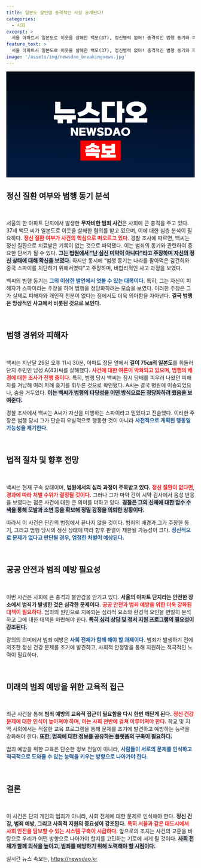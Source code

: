 ```yaml
---
title: 일본도 살인범 충격적인 사실 공개된다!
categories:
  - 사회
excerpt: >
  서울 아파트서 일본도로 이웃을 살해한 백모(37), 정신병력 없어! 충격적인 범행 동기와 피해자와의 관계는? ‘나는 멀쩡한 정신’이라고 주장한 그의 진술이 불러온 논란! 사건의 전말을 밝혀드립니다.
feature_text: >
  서울 아파트서 일본도로 이웃을 살해한 백모(37), 정신병력 없어! 충격적인 범행 동기와 피해자와의 관계는? ‘나는 멀쩡한 정신’이라고 주장한 그의 진술이 불러온 논란! 사건의 전말을 밝혀드립니다.
image: '/assets/img/newsdao_breakingnews.jpg'
---
```


<p><img src="/assets/img/newsdao_breakingnews.jpg" alt="flaretime 속보" /></p>

<h2 data-ke-size="size26">정신 질환 여부와 범행 동기 분석</h2>

<p data-ke-size="size16">&nbsp;</p>

<p>서울의 한 아파트 단지에서 발생한 <b>무자비한 범죄 사건</b>은 사회에 큰 충격을 주고 있다. 37세 백모 씨가 일본도로 이웃을 살해한 혐의를 받고 있으며, 이에 대한 심층 분석이 필요하다. <b><span style="color: #ee2323;">정신 질환 여부가 사건의 핵심으로 떠오르고 있다.</span></b> 경찰 조사에 따르면, 백씨는 정신 질환으로 치료받은 기록이 없는 것으로 파악됐다. 이는 범죄의 동기와 관련하여 중요한 단서가 될 수 있다. <b><span style="background-color: #21538527;">그는 법원에서 “난 심신 미약이 아니다”라고 주장하며 자신의 정신 상태에 대해 확신을 보였다.</span></b> 하지만 동시에 “범행 동기는 나라를 팔아먹은 김건희와 중국 스파이를 처단하기 위해서였다”고 주장하며, 비합리적인 사고 과정을 보였다. </p>

<p>백씨의 범행 동기는 <b><span style="color: #1a5490;">그의 이상한 발언에서 엿볼 수 있는 대목이다.</span></b> 특히, 그는 자신이 피해자가 스파이라는 주장을 하며 범행을 정당화하려는 모습을 보였다. 이러한 주장은 그가 실제로 피해자와 개인적 친분이 없다는 점에서도 더욱 의아함을 자아낸다. <b>결국 범행은 망상적인 사고에서 비롯된 것으로 보인다.</b></p>

<p data-ke-size="size16">&nbsp;</p>

<h2 data-ke-size="size26">범행 경위와 피해자</h2>

<p data-ke-size="size16">&nbsp;</p>

<p>백씨는 지난달 29일 오후 11시 30분, 아파트 정문 앞에서 <b>길이 75㎝의 일본도</b>를 휘둘러 단지 주민인 남성 A(43)씨를 살해했다. <b><span style="color: #ee2323;">사건에 대한 여론이 악화되고 있으며, 범행의 배경에 대한 조사가 진행 중이다.</span></b> 특히, 범행 당시 백씨는 잠시 담배를 피우러 나왔던 피해자를 겨냥해 여러 차례 흉기를 휘두른 것으로 확인됐다. A씨는 결국 병원에 이송되었으나, 숨을 거두었다. <b><span style="background-color: #21538527;">이는 백씨가 범행의 타당성을 어떤 방식으로든 정당화하려 했음을 보여준다.</span></b> </p>

<p>경찰 조사에서 백씨는 A씨가 자신을 미행하는 스파이라고 믿었다고 진술했다. 이러한 주장은 범행 당시 그가 단순히 우발적으로 행동한 것이 아니라 <b><span style="color: #1a5490;">사전적으로 계획된 행동일 가능성을 제기한다.</span></b> </p>

<p data-ke-size="size16">&nbsp;</p>

<h2 data-ke-size="size26">법적 절차 및 향후 전망</h2>

<p data-ke-size="size16">&nbsp;</p>

<p>백씨는 현재 구속 상태이며, <b>법원에서의 심리 과정이 주목받고 있다.</b> <b><span style="color: #ee2323;">정신 질환이 없다면, 경과에 따라 처벌 수위가 결정될 것이다.</span></b> 그러나 그가 마약 간이 시약 검사에서 음성 반응을 보였다는 점은 사건에 대한 큰 의미를 더하고 있다. <b><span style="background-color: #21538527;">경찰은 그의 신체에 대한 압수 수색을 통해 모발과 소변 등을 확보해 정밀 감정을 의뢰한 상황이다.</span></b> </p>

<p>따라서 이 사건은 단칸의 법정에서 끝나지 않을 것이다. 범죄의 배경과 그가 주장한 동기, 그리고 범행 당시의 정신 상태에 따라 향후 판결이 제한될 가능성이 크다. <b><span style="color: #1a5490;">정신적으로 문제가 없다고 판단될 경우, 엄정한 처벌이 예상된다.</span></b> </p>

<p data-ke-size="size16">&nbsp;</p>

<h2 data-ke-size="size26">공공 안전과 범죄 예방 필요성</h2>

<p data-ke-size="size16">&nbsp;</p>

<p>이번 사건은 사회에 큰 충격과 불안감을 안기고 있다. <b>서울의 아파트 단지라는 안전한 장소에서 범죄가 발생한 것은 심각한 문제이다.</b> <b><span style="color: #ee2323;">공공 안전과 범죄 예방을 위한 더욱 강화된 대책이 필요하다.</span></b> 범죄의 원인으로 지목되는 심리적 요소와 환경적 요인을 면밀히 분석하고 그에 대한 대책을 마련해야 한다. <b><span style="background-color: #21538527;">특히 심리 상담 및 정서 지원 프로그램의 필요성이 강조된다.</span></b> </p>

<p>광의의 의미에서 범죄 예방은 <b><span style="color: #1a5490;">사회 전체가 함께 해야 할 과제이다.</span></b> 범죄가 발생하기 전에 저조한 정신 건강 문제를 조기에 발견하고, 사회적 안정망을 통해 지원하는 적극적인 노력이 필요하다. </p>

<p data-ke-size="size16">&nbsp;</p>

<h2 data-ke-size="size26">미래의 범죄 예방을 위한 교육적 접근</h2>

<p data-ke-size="size16">&nbsp;</p>

<p>최근 사건을 통해 <b>범죄 예방의 교육적 접근이 필요함을 다시 한번 깨닫게 된다.</b> <b><span style="color: #ee2323;">정신 건강 문제에 대한 인식이 높아져야 하며, 이는 사회 전반에 걸쳐 이루어져야 한다.</span></b> 학교 및 지역 사회에서는 적절한 교육 프로그램을 통해 문제를 조기에 발견하고 예방하는 능력을 강화해야 한다. <b><span style="background-color: #21538527;">또한, 범죄에 대한 정보를 공유하는 플랫폼의 구축이 필요하다.</span></b> </p>

<p>범죄 예방을 위한 교육은 단순한 정보 전달이 아니라, <b><span style="color: #1a5490;">사람들이 서로의 문제를 인식하고 적극적으로 도와줄 수 있는 능력을 키우는 방향으로 나아가야 한다.</span></b> </p>

<p data-ke-size="size16">&nbsp;</p>

<h2 data-ke-size="size26">결론</h2>

<p data-ke-size="size16">&nbsp;</p>

<p>이 사건은 단지 개인의 범죄가 아니라, 사회 전체에 대한 문제로 인식해야 한다. <b>정신 건강, 범죄 예방, 그리고 사회적 지원의 중요성이 강조된다.</b> <b><span style="color: #ee2323;">특히 서울과 같은 대도시에서 사회 안전을 담보할 수 있는 시스템 구축이 시급하다.</span></b> 앞으로의 조치는 사건의 교훈을 바탕으로 우리가 어떤 방향으로 나아가야 할지를 고민하는 기로에 서게 될 것이다. <b><span style="background-color: #21538527;">사회 전체가 함께 의식을 높이고, 범죄를 예방하기 위해 노력해야 할 시점이다.</span></b></p>
실시간 뉴스 속보는, <a href="https://newsdao.kr" rel="dofollow">https://newsdao.kr</a>


